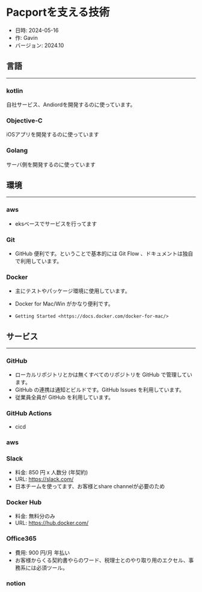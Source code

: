 # Pacportを支える技術

* 日時: 2024-05-16
* 作: Gavin
* バージョン: 2024.10

## 言語

---

### kotlin

自社サービス、Andiordを開発するのに使っています。

### Objective-C

iOSアプリを開発するのに使っています

###  Golang

サーバ側を開発するのに使っています

## 環境

---

### aws 

* eksベースでサービスを行ってます

### Git

* GitHub 便利です。ということで基本的には Git Flow 、ドキュメントは独自で利用しています。

### Docker

* 主にテストやパッケージ環境に使用しています。

* Docker for Mac/Win がかなり便利です。

* `Getting Started <https://docs.docker.com/docker-for-mac/>`

## サービス

---

### GitHub

* ローカルリポジトリとかは無くすべてのリポジトリを GitHub で管理しています。
* GitHub の連携は通知とビルドです。GitHub Issues を利用しています。
* 従業員全員が GitHub を利用しています。

### GitHub Actions

* cicd

### aws

### Slack

* 料金: 850 円 x 人数分 (年契約)
* URL: https://slack.com/
* 日本チームを使ってます、お客様とshare channelが必要のため

### Docker Hub

* 料金: 無料分のみ
* URL: https://hub.docker.com/

### Office365

* 費用: 900 円/月 年払い
* お客様からくる契約書やらのワード、税理士とのやり取り用のエクセル、事務系には必須ツール。

### notion
